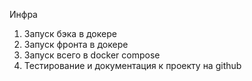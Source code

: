 Инфра

1. Запуск бэка в докере
2. Запуск фронта в докере
3. Запуск всего в docker compose
4. Тестирование и документация к проекту на github
